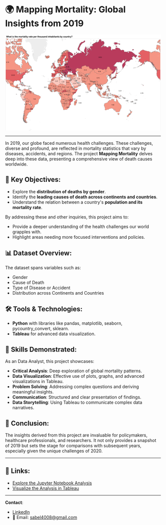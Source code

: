 # 🌍 Mapping Mortality: Global Insights from 2019

![Banner Image](Captura%20de%20pantalla%202023-08-14%20a%20la(s)%2020.07.28.png)  <!-- Banner image showcasing a key plot from the analysis. -->

---

In 2019, our globe faced numerous health challenges. These challenges, diverse and profound, are reflected in mortality statistics that vary by diseases, accidents, and regions. The project **Mapping Mortality** delves deep into these data, presenting a comprehensive view of death causes worldwide.

## 🎯 Key Objectives:
- Explore the **distribution of deaths by gender**.
- Identify the **leading causes of death across continents and countries**.
- Understand the relation between a country's **population and its mortality rate**.

By addressing these and other inquiries, this project aims to:
- Provide a deeper understanding of the health challenges our world grapples with.
- Highlight areas needing more focused interventions and policies.

## 📊 Dataset Overview:
The dataset spans variables such as:
- Gender
- Cause of Death
- Type of Disease or Accident
- Distribution across Continents and Countries

## 🛠️ Tools & Technologies:
- **Python** with libraries like pandas, matplotlib, seaborn, pycountry_convert, sklearn.
- **Tableau** for advanced data visualization.

## 💼 Skills Demonstrated:
As an Data Analyst, this project showcases:
- **Critical Analysis**: Deep exploration of global mortality patterns.
- **Data Visualization**: Effective use of plots, graphs, and advanced visualizations in Tableau.
- **Problem Solving**: Addressing complex questions and deriving meaningful insights.
- **Communication**: Structured and clear presentation of findings.
- **Data Storytelling**: Using Tableau to communicate complex data narratives.

## 📌 Conclusion:
The insights derived from this project are invaluable for policymakers, healthcare professionals, and researchers. It not only provides a snapshot of 2019 but sets the stage for comparisons with subsequent years, especially given the unique challenges of 2020.

---

## 🔗 Links:
- [Explore the Jupyter Notebook Analysis](https://github.com/ivanozono/Mortality2019_DataAnalyst/blob/a74d63f91359388969592897446b94080b7c561d/Mortality_Data_Analysis.ipynb)
- [Visualize the Analysis in Tableau](https://public.tableau.com/app/profile/ivan.ozono/viz/MortalityAnalysisVisualization2019/Dashboard1?publish=yes)

---

**Contact**: 
- [LinkedIn](https://www.linkedin.com/in/ivan-ozono/)
- 📧 Email: sabel4008@gmail.com



